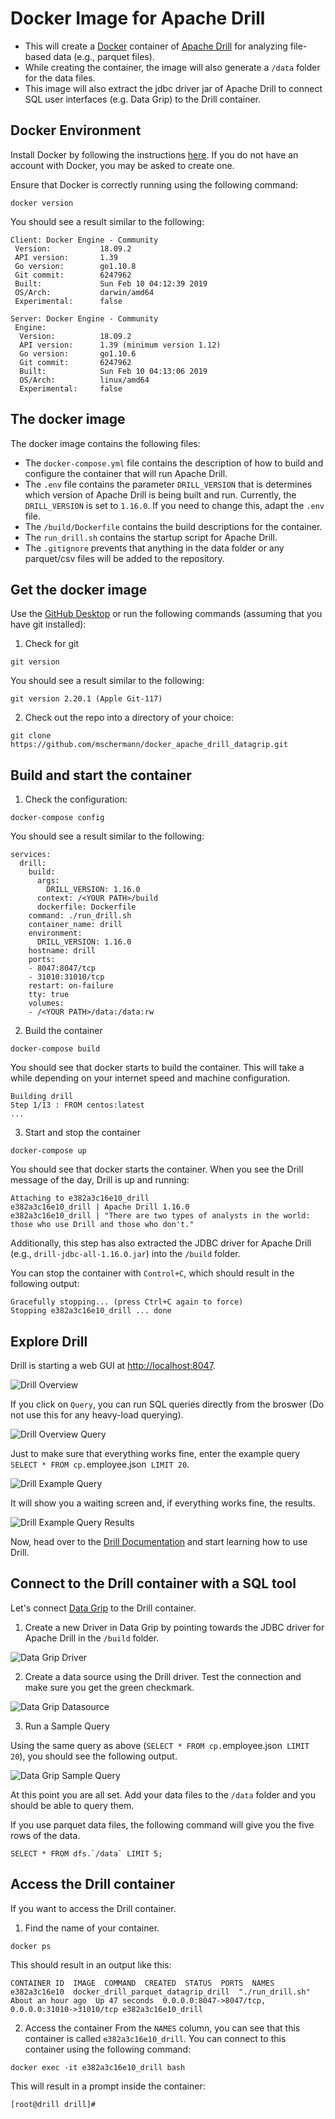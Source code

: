 # Docker Image for Apache Drill

* This will create a [Docker](https://www.docker.com) container of [Apache Drill](https://drill.apache.org) for analyzing file-based data (e.g., parquet files). 
* While creating the container, the image will also generate a `/data` folder for the data files. 
* This image will also extract the jdbc driver jar of Apache Drill to connect SQL user interfaces (e.g. Data Grip) to the Drill container.

## Docker Environment

Install Docker by following the instructions [here](https://www.docker.com/products/docker-desktop). If you do not have an account with Docker, you may be asked to create one. 

Ensure that Docker is correctly running using the following command:
```
docker version
```
You should see a result similar to the following:
```
Client: Docker Engine - Community
 Version:           18.09.2
 API version:       1.39
 Go version:        go1.10.8
 Git commit:        6247962
 Built:             Sun Feb 10 04:12:39 2019
 OS/Arch:           darwin/amd64
 Experimental:      false

Server: Docker Engine - Community
 Engine:
  Version:          18.09.2
  API version:      1.39 (minimum version 1.12)
  Go version:       go1.10.6
  Git commit:       6247962
  Built:            Sun Feb 10 04:13:06 2019
  OS/Arch:          linux/amd64
  Experimental:     false
```

## The docker image

The docker image contains the following files:

* The `docker-compose.yml` file contains the description of how to build and configure the container that will run Apache Drill.
* The `.env` file contains the parameter `DRILL_VERSION` that is determines which version of Apache Drill is being built and run. Currently, the `DRILL_VERSION` is set to `1.16.0`. If you need to change this, adapt the `.env` file.
* The `/build/Dockerfile` contains the build descriptions for the container.
* The `run_drill.sh` contains the startup script for Apache Drill. 
* The `.gitignore` prevents that anything in the data folder or any parquet/csv files will be added to the repository.

## Get the docker image

Use the [GitHub Desktop](https://desktop.github.com) or run the following commands (assuming that you have git installed):

1. Check for git
```
git version
```
You should see a result similar to the following:
```
git version 2.20.1 (Apple Git-117)
```

2. Check out the repo into a directory of your choice:
```
git clone https://github.com/mschermann/docker_apache_drill_datagrip.git
```

## Build and start the container

1. Check the configuration:
```
docker-compose config
```
You should see a result similar to the following:
```
services:
  drill:
    build:
      args:
        DRILL_VERSION: 1.16.0
      context: /<YOUR PATH>/build
      dockerfile: Dockerfile
    command: ./run_drill.sh
    container_name: drill
    environment:
      DRILL_VERSION: 1.16.0
    hostname: drill
    ports:
    - 8047:8047/tcp
    - 31010:31010/tcp
    restart: on-failure
    tty: true
    volumes:
    - /<YOUR PATH>/data:/data:rw
```

2. Build the container
```
docker-compose build
```

You should see that docker starts to build the container. This will take a while depending on your internet speed and machine configuration.
```
Building drill
Step 1/13 : FROM centos:latest
...
```

3. Start and stop the container
```
docker-compose up
```
You should see that docker starts the container. When you see the Drill message of the day, Drill is up and running:
```
Attaching to e382a3c16e10_drill
e382a3c16e10_drill | Apache Drill 1.16.0
e382a3c16e10_drill | "There are two types of analysts in the world: those who use Drill and those who don't."
```

Additionally, this step has also extracted the JDBC driver for Apache Drill (e.g., `drill-jdbc-all-1.16.0.jar`) into the `/build` folder.

You can stop the container with `Control+C`, which should result in the following output:
```
Gracefully stopping... (press Ctrl+C again to force)
Stopping e382a3c16e10_drill ... done
```

## Explore Drill

Drill is starting a web GUI at [http://localhost:8047](http://localhost:8047).

![Drill Overview](https://github.com/mschermann/docker_apache_drill_datagrip/blob/master/assets/drill_overview.png)

If you click on `Query`, you can run SQL queries directly from the broswer (Do not use this for any heavy-load querying). 

![Drill Overview Query](https://github.com/mschermann/docker_apache_drill_datagrip/blob/master/assets/drill_overview_query.png)

Just to make sure that everything works fine, enter the example query `SELECT * FROM cp.`employee.json` LIMIT 20`.

![Drill Example Query](https://github.com/mschermann/docker_apache_drill_datagrip/blob/master/assets/drill_query_example.png)

It will show you a waiting screen and, if everything works fine, the results.

![Drill Example Query Results](https://github.com/mschermann/docker_apache_drill_datagrip/blob/master/assets/drill_query_example_results.png)

Now, head over to the [Drill Documentation](https://drill.apache.org/docs/query-data/) and start learning how to use Drill.

## Connect to the Drill container with a SQL tool
Let's connect [Data Grip](http://www.jetbrains.com/datagrip) to the Drill container.

1. Create a new Driver in Data Grip by pointing towards the JDBC driver for Apache Drill in the `/build` folder.

![Data Grip Driver](https://github.com/mschermann/docker_apache_drill_datagrip/blob/master/assets/data_grip_drill_driver.png)

2. Create a data source using the Drill driver. Test the connection and make sure you get the green checkmark.

![Data Grip Datasource](https://github.com/mschermann/docker_apache_drill_datagrip/blob/master/assets/data_grip_drill_connection.png)

3. Run a Sample Query

Using the same query as above (`SELECT * FROM cp.`employee.json` LIMIT 20`), you should see the following output.

![Data Grip Sample Query](https://github.com/mschermann/docker_apache_drill_datagrip/blob/master/assets/data_grip_sample_query.png)

At this point you are all set. Add your data files to the `/data` folder and you should be able to query them.

If you use parquet data files, the following command will give you the five rows of the data.
```
SELECT * FROM dfs.`/data` LIMIT 5;
```

## Access the Drill container

If you want to access the Drill container.

1. Find the name of your container.
```
docker ps
```
This should result in an output like this:
```
CONTAINER ID  IMAGE  COMMAND  CREATED  STATUS  PORTS  NAMES
e382a3c16e10  docker_drill_parquet_datagrip_drill  "./run_drill.sh"  About an hour ago  Up 47 seconds  0.0.0.0:8047->8047/tcp, 0.0.0.0:31010->31010/tcp e382a3c16e10_drill
```

2. Access the container
From the `NAMES` column, you can see that this container is called `e382a3c16e10_drill`. You can connect to this container using the following command:
```
docker exec -it e382a3c16e10_drill bash
```
This will result in a prompt inside the container:
```
[root@drill drill]#
```







